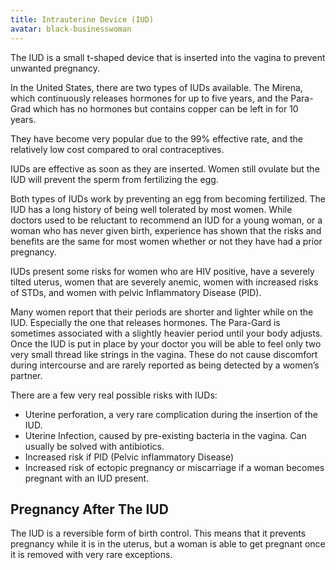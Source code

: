 ```yaml
---
title: Intrauterine Device (IUD)
avatar: black-businesswoman
---
```


The IUD is a small t-shaped device that is inserted into the vagina to
prevent unwanted pregnancy.

In the United States, there are two types of IUDs available. The Mirena,
which continuously releases hormones for up to five years, and the
Para-Grad which has no hormones but contains copper can be left in for
10 years.

They have become very popular due to the 99% effective rate, and the
relatively low cost compared to oral contraceptives.

IUDs are effective as soon as they are inserted. Women still ovulate but
the IUD will prevent the sperm from fertilizing the egg.

Both types of IUDs work by preventing an egg from becoming fertilized.
The IUD has a long history of being well tolerated by most women. While
doctors used to be reluctant to recommend an IUD for a young woman, or a
woman who has never given birth, experience has shown that the risks and
benefits are the same for most women whether or not they have had a
prior pregnancy.

IUDs present some risks for women who are HIV positive, have a severely
tilted uterus, women that are severely anemic, women with increased
risks of STDs, and women with pelvic Inflammatory Disease (PID).

Many women report that their periods are shorter and lighter while on
the IUD. Especially the one that releases hormones. The Para-Gard is
sometimes associated with a slightly heavier period until your body
adjusts. Once the IUD is put in place by your doctor you will be able to
feel only two very small thread like strings in the vagina. These do not
cause discomfort during intercourse and are rarely reported as being
detected by a women’s partner.

There are a few very real possible risks with IUDs:

- Uterine perforation, a very rare complication during the insertion of
  the IUD.
- Uterine Infection, caused by pre-existing bacteria in the vagina. Can
  usually be solved with antibiotics.
- Increased risk if PID (Pelvic inflammatory Disease)
- Increased risk of ectopic pregnancy or miscarriage if a woman becomes
  pregnant with an IUD present.

Pregnancy After The IUD
-----------------------

The IUD is a reversible form of birth control. This means that it
prevents pregnancy while it is in the uterus, but a woman is able to get
pregnant once it is removed with very rare exceptions.


